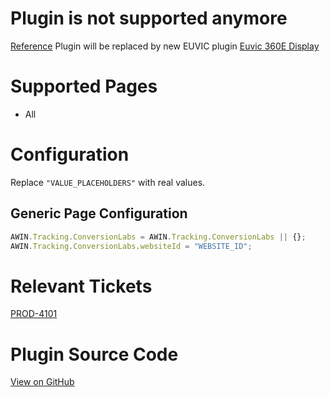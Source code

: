 # Plugin is not supported anymore

[Reference](https://jira.awin.com/browse/SOLUTION-40509)
Plugin will be replaced by new EUVIC plugin [Euvic 360E
Display](https://wiki.awin.com/index.php/Staff:Plugin_EUVIC_360E-com_Display)

# Supported Pages

- All

# Configuration

Replace `"VALUE_PLACEHOLDERS"` with real values.

## Generic Page Configuration

``` javascript
AWIN.Tracking.ConversionLabs = AWIN.Tracking.ConversionLabs || {};
AWIN.Tracking.ConversionLabs.websiteId = "WEBSITE_ID";
```



# Relevant Tickets

[PROD-4101](https://jira.awin.com/browse/PROD-4101)

# Plugin Source Code

[View on
GitHub](https://github.com/awin/tracking-advertiser-mastertag/blob/master/src/plugins/thirdParty/conversionLabs/plugin.js)